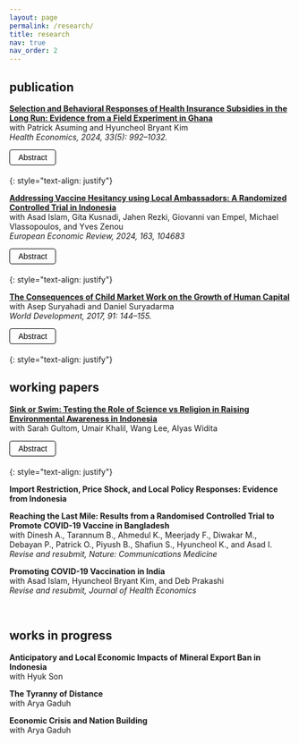 ```yaml
---
layout: page
permalink: /research/
title: research
nav: true
nav_order: 2
---
```


<!-- CSS styles -->

<style>
/* Common styles */
.abstract-button {
    cursor: pointer;
    padding: 5px 15px;
    border: 1px solid;
    background-color: transparent;
    text-align: center;
    outline: none;
    font-size: 14px;
    margin-bottom: 5px;
    border-radius: 4px;
    transition: all 0.3s ease;
}
.abstract-content {
    margin-top: 10px;
    text-align: justify;
    display: none;
    padding: 10px;
    border-radius: 4px;
    background-color: transparent !important; /* Force transparent background */
}

/* Light mode styles */
@media (prefers-color-scheme: light) {
    .abstract-button,
    .abstract-content,
    .publication {
        color: #000000;
    }
    .abstract-button {
        border-color: #000000;
    }
}

/* Dark mode styles */
@media (prefers-color-scheme: dark) {
    .abstract-button,
    .abstract-content,
    .publication {
        color: #ffffff;
    }
    .abstract-button {
        border-color: #ffffff;
    }
}

/* Ensure styles are applied regardless of HTML theme attribute */
html[data-theme='dark'] .abstract-button,
html[data-theme='dark'] .abstract-content,
html[data-theme='dark'] .publication {
    color: #ffffff;
}
html[data-theme='dark'] .abstract-button {
    border-color: #ffffff;
}

html:not([data-theme='dark']) .abstract-button,
html:not([data-theme='dark']) .abstract-content,
html:not([data-theme='dark']) .publication {
    color: #000000;
}
html:not([data-theme='dark']) .abstract-button {
    border-color: #000000;
}
    
</style>

<script>
// Function to hide all abstracts on page load
function hideAllAbstracts() {
    var abstracts = document.querySelectorAll('.abstract-content');
    abstracts.forEach(function(abstract) {
        abstract.style.display = 'none';
    });
}

// Function to toggle abstract visibility
function toggleAbstract(id) {
    var content = document.getElementById(id);
    if (content.style.display === "none" || content.style.display === "") {
        content.style.display = "block";
    } else {
        content.style.display = "none";
    }
}

// Call hideAllAbstracts when the page loads
document.addEventListener('DOMContentLoaded', hideAllAbstracts);
</script>


## publication

**[Selection and Behavioral Responses of Health Insurance Subsidies in the Long Run: Evidence from a Field Experiment in Ghana](/docs/AKS_Ghana_Published_Version_HE.pdf)** <br>
with Patrick Asuming and Hyuncheol Bryant Kim <br>
*Health Economics, 2024, 33(5): 992–1032.* <br>

<button class="abstract-button" onclick="toggleAbstract('abstract1')">Abstract</button>
<div id="abstract1" class="abstract abstract-content">
We study the effects of a health insurance subsidy in Ghana, where mandates are not enforceable. We randomly provide different levels of subsidy (1/3, 2/3, and full) and evaluate the impact at seven months and three years after the intervention. We find that a one-time subsidy increased insurance enrollment for all groups in both the short and long runs, but health care utilization in the long run increased only for the partial subsidy group. We find supportive evidence that ex-post behavioral responses rather than ex-ante selective enrollment explain the long-run health care utilization results.
</div> 
 {: style="text-align: justify"}
 
**[Addressing Vaccine Hesitancy using Local Ambassadors: A Randomized Controlled Trial in Indonesia](/docs/Vaccine_EER.pdf)** <br>
with Asad Islam, Gita Kusnadi, Jahen Rezki, Giovanni van Empel, Michael Vlassopoulos, and Yves Zenou <br>
*European Economic Review, 2024, 163, 104683* <br>

<button class="abstract-button" onclick="toggleAbstract('abstract2')">Abstract</button>
<div id="abstract2" class="abstract abstract-content">
In settings where resistance and rampant misinformation against vaccines exist, the prospect of containing infectious diseases remains a challenge. Can delivery of information regarding the benefits of vaccination through personal home visits by local ambassadors increase vaccine uptake? We conduct a door-to-door randomized information campaign targeted towards COVID-19 unvaccinated individuals in rural Indonesia. We recruited ambassadors from local villages tasked to deliver information about COVID-19 vaccines and promote vaccination through one-on-one meetings, using an interpersonal behavioral change communication approach. To investigate which type of ambassador—health cadres, influential individuals, and laypersons—is the most effective, we randomly vary the type of ambassador that delivers the information at the village level. We find that the overall vaccination take-up is quite moderate and that there are no differences in vaccination outcomes across the treatment groups. These results highlight the challenge of boosting vaccine uptake in late stages of a pandemic.
</div>
 {: style="text-align: justify"}
 
**[The Consequences of Child Market Work on the Growth of Human Capital](https://www.sciencedirect.com/science/article/pii/S0305750X15308731?via%3Dihub)** <br> 
with Asep Suryahadi and Daniel Suryadarma <br>
*World Development, 2017, 91: 144–155.* <br>

<button class="abstract-button" onclick="toggleAbstract('abstract3')">Abstract</button>
<div id="abstract3" class="abstract abstract-content">
The paper measures the effect of child market work on the long-term growth of human capital, focusing on the output of the human capital production: mathematics skills, cognitive skills, pulmonary function, and educational attainment. Our full sample is drawn from a rich longitudinal dataset Indonesia Family Life Survey (IFLS). We address endogeneity of child market work using provincial legislated minimum wage as the instrument. Our instrumental variable estimation shows that child labor negatively affects mathematics skills and pulmonary function, but not cognitive skills and educational attainment. We find heterogeneities in type of work. Those who work outside of family business have lower educational attainment than those working for family business.
</div>
 {: style="text-align: justify"}
 
 <br>

## working papers 

**[Sink or Swim: Testing the Role of Science vs Religion in Raising Environmental Awareness in Indonesia](/docs/jakarta_draft.pdf)** <br>
with Sarah Gultom, Umair Khalil, Wang Lee, Alyas Widita <br>

<button class="abstract-button" onclick="toggleAbstract('abstract4')">Abstract</button>
<div id="abstract4" class="abstract abstract-content">
Promoting awareness and encouraging pro-sustainability behaviors to mitigate climate and environmental issues can be challenging due to their polarizing nature. We conduct a large-scale online experiment in Jakarta, the world's fastest sinking city, to examine the impact of messenger identity and narrative style on awareness and behavior regarding land subsidence, a human-induced climate change phenomenon. We vary the messenger identity (an actor portraying either a religious leader or a scientist) and the narrative style of the message (religious vs. scientific). Our results show that exposure to an environmental video message, as opposed to a placebo, increases beliefs, trust in institutions, and pro-sustainability behaviors. The largest impacts arise when a scientist delivers a message embedded with a religious narrative, increasing participants' perceptions of the messenger as persuasive and trustworthy. The effects are more pronounced among individuals with low prior knowledge, high trust in authorities, and those less reliant on groundwater. However, we find limited evidence of heterogeneous treatment effects on actions. Our findings highlight the importance of carefully considering both the message and the messenger in communication strategies in a diverse population.
</div>
 {: style="text-align: justify"}
 
 **Import Restriction, Price Shock, and Local Policy Responses: Evidence from Indonesia** <br>
 
**Reaching the Last Mile: Results from a Randomised Controlled Trial to Promote COVID-19 Vaccine in Bangladesh** <br>
with Dinesh A., Tarannum B., Ahmedul K., Meerjady F., Diwakar M., Debayan P., Patrick O., Piyush B., Shafiun S., Hyuncheol K., and Asad I. <br>
*Revise and resubmit, Nature: Communications Medicine* <br>

**Promoting COVID-19 Vaccination in India** <br>
with Asad Islam, Hyuncheol Bryant Kim, and Deb Prakashi <br>
*Revise and resubmit, Journal of Health Economics* <br>

<br>

## works in progress

**Anticipatory and Local Economic Impacts of Mineral Export Ban in Indonesia** <br>
with Hyuk Son <br>

**The Tyranny of Distance** <br>
with Arya Gaduh <br>

**Economic Crisis and Nation Building** <br>
with Arya Gaduh <br>

<script>
function toggleAbstract(id) {
    var x = document.getElementById(id);
    if (x.style.display === "block") {
        x.style.display = "none";
    } else {
        x.style.display = "block";
    }
}
</script>

